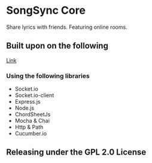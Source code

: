 # SongSync Core
Share lyrics with friends. Featuring online rooms.

## Built upon on the following
[Link](https://devdojo.com/dennis/use-socketio-to-build-a-game)

### Using the following libraries

* Socket.io
* Socket.io-client
* Express.js
* Node.js
* ChordSheetJs
* Mocha & Chai
* Http & Path
* Cucumber.io

## Releasing under the GPL 2.0 License
